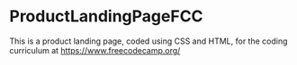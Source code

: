# ProductLandingPageFCC
This is a product landing page, coded using CSS and HTML, for the coding curriculum at https://www.freecodecamp.org/
